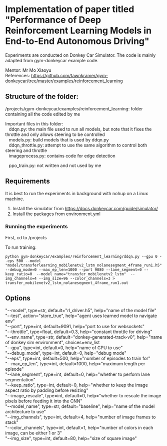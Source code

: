 # Implementation of paper titled "Performance of Deep Reinforcement Learning Models in End-to-End Autonomous Driving"
Experiments are conducted on Donkey Car Simulator. The code is mainly adapted from gym-donkeycar example code.  

Mentor: Mr Mo Xiaoyu\
References: https://github.com/tawnkramer/gym-donkeycar/tree/master/examples/reinforcement_learning 

## Structure of the folder:
/projects/gym-donkeycar/examples/reinforcement_learning: folder containing all the code edited by me  

Important files in this folder:  
&nbsp;&nbsp;&nbsp;ddqn.py: the main file used to run all models, but note that it fixes the throttle and only allows steering to be controlled   
&nbsp;&nbsp;&nbsp;models.py: build models that is used by ddqn.py   
&nbsp;&nbsp;&nbsp;ddqn_throttle.py: attempt to use the same algorithm to control both steering and throttle   
&nbsp;&nbsp;&nbsp;imageprocess.py: contains code for edge detection   
  
&nbsp;&nbsp;&nbsp;ppo_train.py: not written and not used by me 

## Requirements  
It is best to run the experiments in background with nohup on a Linux machine.  
1) Install the simulator from https://docs.donkeycar.com/guide/simulator/  
2) Install the packages from environment.yml 

### Running the experiments 
First, cd to /projects

To run training:     

``` shell
python gym-donkeycar/examples/reinforcement_learning/ddqn.py --gpu 0 --eps 500 --model "model/transferlearning_mobilenetv2_lstm_nolanesegment_4frame_run1.h5" --debug_mode=0 --max_ep_len=1000 --port 9080 --lane_segment=0 --keep_ratio=0  --model_name="transfer_mobilenetv2_lstm"  --img_channels=4 --img_size=96 --color_channels=3 > transfer_mobilenetv2_lstm_nolanesegment_4frame_run1.out 
```

## Options 
"--model", type=str, default="rl_driver.h5", help="name of the model file"   
"--test", action="store_true", help="agent uses learned model to navigate env"  
"--port", type=int, default=9091, help="port to use for websockets"  
"--throttle", type=float, default=0.3, help="constant throttle for driving"  
"--env_name", type=str, default="donkey-generated-track-v0", help="name of donkey sim environment", choices=env_list  
"--gpu", type=int, default=0, help="name of GPU to use"  
"--debug_mode", type=int, default=0, help="debug mode"  
"--eps", type=int, default=500, help="number of episodes to train for"  
"--max_ep_len", type=int, default=1000, help="maximum length per episode"  
"--lane_segment", type=int, default=0, help="whether to perform lane segmentation"  
"--keep_ratio", type=int, default=0, help="whether to keep the image aspect ratio by padding before resizing"  
"--image_rescale", type=int, default=0, help="whether to rescale the image pixels before feeding it into the CNN"  
"--model_name", type=str, default="baseline", help="name of the model architecture to use"  
"--img_channels", type=int, default=4, help="number of image frames to stack"  
"--color_channels", type=int, default=1, help="number of colors in each image, can be either 1 or 3"  
"--img_size", type=int, default=80, help="size of square image"     
